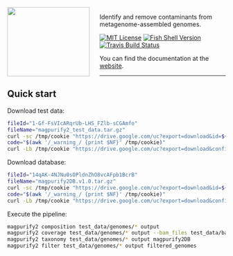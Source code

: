 <img src="https://apcamargo.github.io/magpurify2/logo.svg" align="left" width="190px" height="160px"/>
<img align="left" width="0" height="160px" hspace="10"/>

Identify and remove contaminants from metagenome-assembled genomes.

[![MIT License](https://img.shields.io/badge/license-MIT-007EC7.svg?style=flat-square)](/LICENSE) [![Fish Shell Version](https://img.shields.io/badge/fish-≥v2.2.0-007EC7.svg?style=flat-square)](http://fishshell.com) [![Travis Build Status](http://img.shields.io/travis/oh-my-fish/oh-my-fish.svg?style=flat-square)](https://travis-ci.org/oh-my-fish/oh-my-fish)

You can find the documentation at the [website](https://apcamargo.github.io/magpurify2/).

---

## Quick start


Download test data:

```bash
fileId="1-Gf-FsVIcARqrUb-LHS_FZlb-sCGAmfo"
fileName="magpurify2_test_data.tar.gz"
curl -sc /tmp/cookie "https://drive.google.com/uc?export=download&id=${fileId}" > /dev/null
code="$(awk '/_warning_/ {print $NF}' /tmp/cookie)"
curl -Lb /tmp/cookie "https://drive.google.com/uc?export=download&confirm=${code}&id=${fileId}" -o ${fileName}
```

Download database:

```bash
fileId="14qAK-4NJNu0sOPldnZhO8vcAFpb1BcrB"
fileName="magpurify2DB.v1.0.tar.gz"
curl -sc /tmp/cookie "https://drive.google.com/uc?export=download&id=${fileId}" > /dev/null
code="$(awk '/_warning_/ {print $NF}' /tmp/cookie)"
curl -Lb /tmp/cookie "https://drive.google.com/uc?export=download&confirm=${code}&id=${fileId}" -o ${fileName}
```

Execute the pipeline:

```bash
magpurify2 composition test_data/genomes/* output
magpurify2 coverage test_data/genomes/* output --bam_files test_data/bam_files/*
magpurify2 taxonomy test_data/genomes/* output magpurify2DB
magpurify2 filter test_data/genomes/* output filtered_genomes
```
